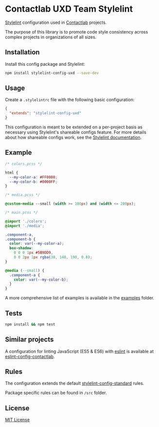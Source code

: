 # Contactlab UXD Team Stylelint

[Stylelint](http://stylelint.io/) configuration used in [Contactlab](https://github.com/contactlab) projects.

The purpose of this library is to promote code style consistency across complex projects in organizations of all sizes.

## Installation

Install this config package and Stylelint:

```bash
npm install stylelint-config-uxd --save-dev
```

## Usage

Create a `.stylelintrc` file with the following basic configuration:

```json
{
  "extends": "stylelint-config-uxd"
}
```

This configuration is meant to be extended on a per-project basis as necessary
using Stylelint's shareable configs feature. For more details about how shareable
configs work, see the [Stylelint documentation](https://stylelint.io/user-guide/configuration/#extends).

## Example

```css
/* colors.pcss */

html {
  --my-color-a: #FF0000;
  --my-color-b: #0000FF;
}
```

```css
/* media.pcss */

@custom-media --small (width >= 100px) and (width <= 200px);
```

```css
/* main.pcss */

@import './colors';
@import './media';

.component-a,
.component-b {
  color: var(--my-color-a);
  box-shadow:
    0 0 0 1px #5B9DD9,
    0 0 2px 1px rgba(30, 140, 190, 0.8);
}

@media (--small) {
  .component-a {
    color: var(--my-color-b);
  }
}
```

A more comprehensive list of examples is available in the [examples](https://github.com/contactlab/stylelint-config-uxd/tree/master/examples) folder.

## Tests

```bash
npm install && npm test
```

## Similar projects

A configuration for linting JavaScript (ES5 & ES6) with [eslint](http://eslint.org/) is available at [eslint-config-contactlab](https://github.com/contactlab/eslint-config-contactlab).

## Rules

The configuration extends the default [stylelint-config-standard](https://github.com/stylelint/stylelint-config-standard) rules.

Package specific rules can be found in `/src` folder.

## License

[MIT License](http://opensource.org/licenses/MIT)
